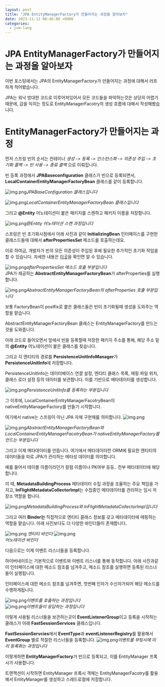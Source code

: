 ```yaml
---
layout: post
title: "JPA EntityManagerFactory가 만들어지는 과정을 알아보자"
date: 2023-11-12 08:46:00 +0900
categories:
  - jvm-lang
---
```

# JPA EntityManagerFactory가 만들어지는 과정을 알아보자

이번 포스팅에서는 JPA의 EntityManagerFactory가 만들어지는 과정에 대해서 러프하게 적어봤습니다. 

JPA는 워낙 방대한 코드로 이루어져있어서 모든 코드들을 파악하는것은 상당히 어렵기 때문에, 감을 익히는 정도로 EntityManagerFacotry의 생성 흐름에 대해서 작성해봤습니다.

# EntityManagerFactory가 만들어지는 과정

먼저 스프링 빈의 순서는 컨테이너 _생성 -> 등록 -> 인스턴스화 -> 의존성 주입 -> 초기화 콜백 -> 빈 사용 -> 종료 콜백_ 으로 이뤄집니다.

빈 등록 과정에서 **JPABaseconfiguration** 클래스가 빈으로 등록되면서, **LocalContainerEntityManagerFactoryBean** 클래스를 같이 등록합니다.

![img.png](/assets/img/jvm-lang/jpa-bootstrap/img_4.png)*JPABaseConfiguration 클래스입니다*

![img.png](/assets/img/jvm-lang/jpa-bootstrap/img_7.png)*LocalContainerEntityManagerFactoryBean 클래스입니다*

그리고 **@Entity** 어노테이션이 붙은 패키지를 스캔하고 패키지 이름을 저장합니다.

![img.png](/assets/img/jvm-lang/jpa-bootstrap/img_18.png)*@Entity 어노테이션 스캔 과정입니다*

스프링은 빈 초기화시점에서 아래 사진과 같이 **InitializingBean** 인터페이스를 구현한 클래스드들에 대해서 **afterPropertiesSet** 메소드를 호출하는데요.

이로 하여금, 개발자가 빈의 모든 의존성이 주입된 후에 필요한 추가적인 초기화 작업을 할 수 있습니다. 자세한 내용은 [이곳](https://dev-coco.tistory.com/170)을 확인면 알 수 있습니다.

![img.png](/assets/img/jvm-lang/jpa-bootstrap/img_2.png)*afterPropertiesSet 메소드 호출 부분입니다*
<br>
JPA가 제공하는 **AbstractEntityManagerFactoryBean**가 afterProperties를 실행합니다.

![img.png](/assets/img/jvm-lang/jpa-bootstrap/img_19.png)*AbstractEntityManagerFactoryBean의 afterProperties 호출 부분입니다*

보통 FactoryBean이 postfix로 붙은 클래스들은 빈이 초기화될때 생성을 도와주는 역할을 맡습니다. 

AbstractEntityManagerFactoryBean 클래스는 EntityManagerFactory를 만드는것을 도와줍니다.

아래 코드로 들어오면서 앞에서 빈을 등록할때 저장한 패키지 주소를 통해, 해당 주소 밑의 **@Entity** 어노테이션이 붙은 클래스를 찾습니다. 

그리고 각 엔티티의 경로를 **PersistenceUnitInfoManager**가 **PersistenceUnitInfo**에 저장합니다. 

PersistenceUnitInfo는 데이터베이스 연결 설정, 엔티티 클래스 목록, 매핑 파일 위치, 클래스 로더 설정 등의 데이터를 보관합니다. 이를 기반으로 메타데이터를 생성합니다.

![img.png](/assets/img/jvm-lang/jpa-bootstrap/img_6.png)*PersistenceUnitInfo를 등록하는 부분입니다*

그 이후에, LocalContainerEntityManagerFacotryBean이 nativeEntityManagerFactory를 만들기 시작합니다. 

여기에서 native는 스프링이 아닌 JPA 자체 구현체를 의미합니다.
![img.png](/assets/img/jvm-lang/jpa-bootstrap/img_11.png)

![img.png](/assets/img/jvm-lang/jpa-bootstrap/img_9.png)*AbstractEntityManagerFactoryBean와 LocalContainerEntityManagerFacotryBean가 nativeEntityManagerFactory를 만드는 부분입니다*

그리고 이제 메타데이터를 만듭니다. 여기에서 메타데이터란 ORM에 필요한 엔티티의 데이터들을 따로 JPA가 관리하는 메타성 데이터를 의미합니다.

예를 들어서 테이블 이름이라던가 칼럼 이름이나 PK여부 등등.. 전부 메타데이터에 해당합니다.

이 때, **MetadataBuildingProcess** 메타데이터 수집 과정을 조율하는 주요 책임을 가지고, **InFlightMetadataCollectorImpl**는 수집중인 메타데이터를 관리하는 임시 저장소 역할을 합니다.

![img.png](/assets/img/jvm-lang/jpa-bootstrap/img_10.png)*MetadataBuildingProcess와 InFlightMetadataCollectorImpl입니다*

그리고 여러 **Binder는** 직접적으로 엔티티 클래스 정보를 갖고 메타데이터에 매핑하는 역할을 맡습니다. 아래 사진보다도 더 다양한 바인더들이 존재합니다.

![img.png](/assets/img/jvm-lang/jpa-bootstrap/img_13.png)
*엔티티 바인더*
![img.png](/assets/img/jvm-lang/jpa-bootstrap/img_14.png)
<br>
*어노테이션 바인더*

다음으로는 이제 이벤트 리스너들을 등록합니다.

하이버네이트는 기본적으로 이벤트와 이벤트 리스너를 통해 동작합니다. 아래 사진과같이 인터페이스에 대한 메소드 참조를 넘겨주고, 메소드 참조를 실행하면 등록된 리스너들이 실행됩니다.

인터페이스에 대한 메소드 참조를 넘겨주면, 첫번째 인자가 수신자가되어 해당 메소드를 수행하게됩니다. 

![img.png](/assets/img/jvm-lang/jpa-bootstrap/img_5.png)*이벤트를 호출하는 과정입니다*
<br>
![img.png](/assets/img/jvm-lang/jpa-bootstrap/img_12.png)*이벤트들이 응답하는 과정입니다*

이렇게 사용될 리스너들을 보관하는곳이 **EventListenerGroup**이고 등록을 시작하는 클래스가 아래 **FastSessionServices** 클래스입니다. 

**FastSessionServcies**에서 **EventType**과 **eventListenerRegistry**를 활용해서 **EventGroup** 별로 적절한 리스너들을 등록합니다.
![img.png](/assets/img/jvm-lang/jpa-bootstrap/img_20.png)*이벤트를 부팅시에 미리 등록화는 과정입니다*

이렇게하면 **EntityManagerFactory**가 빈으로 등록되고, 이를 EntityManager 프록시가 사용합니다.

트랜잭션이 시작하면 EntityManager 프록시 객체는 EntityManagerFacotry를 활용해서 EntityManager를 생성하고 스레드로컬에 저장합니다.

